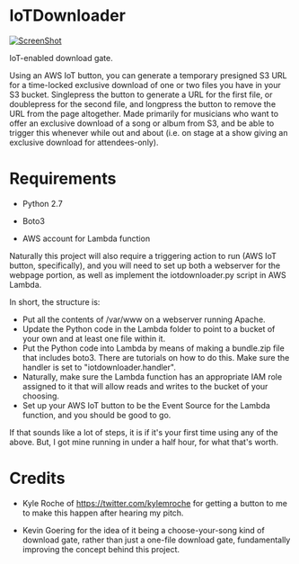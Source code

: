 # IoTDownloader

[![ScreenShot](http://i.imgur.com/gJeRBhU.png)](https://youtu.be/N_EoBP7sU2A)

IoT-enabled download gate. 

Using an AWS IoT button, you can generate a temporary presigned S3 URL for a time-locked exclusive download of one or two files you have in your S3 bucket. Singlepress the button to generate a URL for the first file, or doublepress for the second file, and longpress the button to remove the URL from the page altogether. Made primarily for musicians who want to offer an exclusive download of a song or album from S3, and be able to trigger this whenever while out and about (i.e. on stage at a show giving an exclusive download for attendees-only). 

# Requirements

- Python 2.7

- Boto3

- AWS account for Lambda function

Naturally this project will also require a triggering action to run (AWS IoT button, specifically), and you will need to set up both a webserver for the webpage portion, as well as implement the iotdownloader.py script in AWS Lambda.

In short, the structure is:

- Put all the contents of /var/www on a webserver running Apache.
- Update the Python code in the Lambda folder to point to a bucket of your own and at least one file within it.
- Put the Python code into Lambda by means of making a bundle.zip file that includes boto3. There are tutorials on how to do this. Make sure the handler is set to "iotdownloader.handler".
- Naturally, make sure the Lambda function has an appropriate IAM role assigned to it that will allow reads and writes to the bucket of your choosing.
- Set up your AWS IoT button to be the Event Source for the Lambda function, and you should be good to go.

If that sounds like a lot of steps, it is if it's your first time using any of the above. But, I got mine running in under a half hour, for what that's worth.

# Credits

- Kyle Roche of https://twitter.com/kylemroche for getting a button to me to make this happen after hearing my pitch.

- Kevin Goering for the idea of it being a choose-your-song kind of download gate, rather than just a one-file download gate, fundamentally improving the concept behind this project.